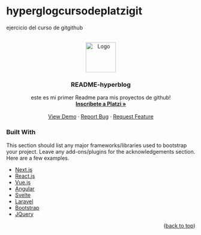 # hyperglogcursodeplatzigit
ejercicio del curso de   gitgithub

<!-- PROJECT LOGO -->
<br />
<div align="center">
  <a href="https://github.com/othneildrew/Best-README-Template">
    <img src="https://scontent.fclo1-4.fna.fbcdn.net/v/t39.30808-6/239296973_10157848489136750_1008314053937255853_n.jpg?_nc_cat=109&ccb=1-5&_nc_sid=09cbfe&_nc_eui2=AeEC1bmMTPzi2i9YVWkK6Mau1705n-E-dyfXvTmf4T53Jx65FWuE7SH6ZAg_GE1a2uk&_nc_ohc=w08Hp5fpcBIAX9S8FY1&_nc_oc=AQnobzoT_avYo0QxhvbVymB_bhASGhJUpg0aUSMfF7EVyrgGRHPnTidRHSn5N_TfMIGEKkl7xld7e5PdS4KPFKGj&_nc_ht=scontent.fclo1-4.fna&oh=00_AT9TxSO8ZRkU6upXYwYj5hnGg8LHfdqXXzfN2eapE3XT1g&oe=61E0E4E6" alt="Logo" width="80" height="80">
  </a>

  <h3 align="center">README-hyperblog</h3>

  <p align="center">
    este es   mi primer  Readme para mis  proyectos de  github!
    <br />
    <a href="https://platzi.com/r/emgb.dev"><strong>Inscribete a  Platzi »</strong></a>
    <br />
    <br />
    <a href="https://emgb.dev">View Demo</a>
    ·
    <a href="https://www.linkedin.com/in/edwinmauriciogallegobrown/">Report Bug</a>
    ·
    <a href="https://www.linkedin.com/in/edwinmauriciogallegobrown/">Request Feature</a>
  </p>
</div>





### Built With

This section should list any major frameworks/libraries used to bootstrap your project. Leave any add-ons/plugins for the acknowledgements section. Here are a few examples.

* [Next.js](https://nextjs.org/)
* [React.js](https://reactjs.org/)
* [Vue.js](https://vuejs.org/)
* [Angular](https://angular.io/)
* [Svelte](https://svelte.dev/)
* [Laravel](https://laravel.com)
* [Bootstrap](https://getbootstrap.com)
* [JQuery](https://jquery.com)


<p align="right">(<a href="#top">back to top</a>)</p>


